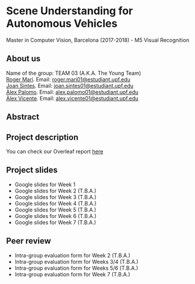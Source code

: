 # Scene Understanding for Autonomous Vehicles
Master in Computer Vision, Barcelona (2017-2018) - M5 Visual Recognition

## About us

Name of the group: TEAM 03 (A.K.A. The Young Team)  
[Roger Marí](https://github.com/rogermm14). Email: roger.mari01@estudiant.upf.edu  
[Joan Sintes](https://github.com/JoSintes8). Email: joan.sintes01@estudiant.upf.edu  
[Àlex Palomo](https://github.com/alexpalomodominguez). Email: alex.palomo01@estudiant.upf.edu  
[Àlex Vicente](https://github.com/AlexVicenteS). Email: alex.vicente01@estudiant.upf.edu  

## Abstract

## Project description
You can check our Overleaf report [here]()

## Project slides
- Google slides for Week 1
- Google slides for Week 2 (T.B.A.)
- Google slides for Week 3 (T.B.A.)
- Google slides for Week 4 (T.B.A.) 
- Google slides for Week 5 (T.B.A.)
- Google slides for Week 6 (T.B.A.)
- Google slides for Week 7 (T.B.A.)

## Peer review
- Intra-group evaluation form for Week 2 (T.B.A.)
- Intra-group evaluation form for Weeks 3/4 (T.B.A.)
- Intra-group evaluation form for Weeks 5/6 (T.B.A.)
- Intra-group evaluation form for Week 7 (T.B.A.)

